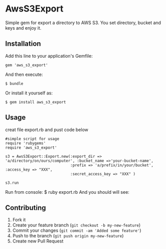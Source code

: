 # AwsS3Export
Simple gem for export a directory to AWS S3. You set directory, bucket and keys and enjoy it.

## Installation

Add this line to your application's Gemfile:

    gem 'aws_s3_export'

And then execute:

    $ bundle

Or install it yourself as:

    $ gem install aws_s3_export

## Usage

creat file export.rb and pust code below

    #simple script for usage
    require 'rubygems'
    require 'aws_s3_export'

    s3 = AwsS3Export::Export.new(:export_dir => 'a/directory/on/ours/computer', :bucket_name =>'your-bucket-name',
                                 :prefix => 'a/prefix/in/your/bucket', :access_key => "XXX",
                                 :secret_access_key => "XXX" )

    s3.run

Run from console: $ ruby export.rb
And you should will see:


## Contributing

1. Fork it
2. Create your feature branch (`git checkout -b my-new-feature`)
3. Commit your changes (`git commit -am 'Added some feature'`)
4. Push to the branch (`git push origin my-new-feature`)
5. Create new Pull Request
